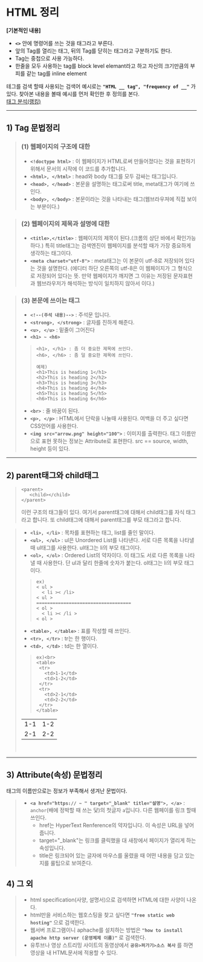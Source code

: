 
HTML 정리
===================================================================
**[기본적인 내용]**
- **`<>`** 안에 명령어를 쓰는 것을 태그라고 부른다.
- 앞의 Tag를 열리는 태그, 뒤의 Tag를 닫히는 태그라고 구분하기도 한다.
- Tag는 중첩으로 사용 가능하다.
- 한줄을 모두 사용하는 tag를 block level elemant라고 하고 자신의 크기만큼의 부피를 같는 tag를 inline element

테그를 검색 할때 사용되는 검색어 예시로는 **`"HTML __ tag", "frequency of __"`** 가 있다.
찾아본 내용을 볼때 예시를 먼저 확인한 후 정의를 본다.<br>
<a href="https://www.advancedwebranking.com/html/" target="_blank" title="많이 쓰는 태그의 통계를 분석">태그 분석(랭킹)</a>

- - - 

## 1) Tag 문법정리
>### (1) 웹페이지의 구조에 대한
> - **`<!doctype html>`** : 이 웹페이지가 HTML로써 만들어졌다는 것을 표현하기위해서 문서의 시작에 이 코드를 추가합니다.
> - **`<html>, </html>`** : head와 body 태그를 모두 감싸는 태그입니다.
> - **`<head>, </head>`** : 본문을 설명하는 태그로써 title, meta태그가 여기에 쓰인다.
> - **`<body>, </body>`** : 본문이라는 것을 나타내는 태그(웹브라우져에 직접 보이는 부분이다.)

>### (2) 웹페이지의 제목과 설명에 대한
> - **`<title>,</title>`** : 웹페이지의 제목이 된다.(크롬의 상단 바에서 확인가능하다.)
 특히 title태그는 검색엔진이 웹페이지를 분석할 때가 가장 중요하게 생각하는 태그이다.
> - **`<meta charset="utf-8">`** : meta태그는 이 본문이 utf-8로 저장되어 있다는 것을 설명한다.
(에디터 하단 오른쪽의 utf-8은 이 웹페이지가 그 형식으로 저장되어 있다는 뜻.
만약 웹페이지가 깨지면 그 이유는 저장된 문자표현과 웹브라우저가 해석하는 방식이 일치하지 않아서 이다.)

>### (3) 본문에 쓰이는 태그
> - **`<!--(주석 내용)-->`**  : 주석문 입니다.
> - **`<strong>, </strong>`** : 글자를 진하게 해준다.
> - **`<u>, </u>`** : 밑줄이 그어진다
> - **`<h1> ~ <h6>`**
>> ```
>> <h1>, </h1> : 좀 더 중요한 제목에 쓰인다.
>> <h6>, </h6> : 좀 덜 중요한 제목에 쓰인다.
>>
>> 예제)
>> <h1>This is heading 1</h1>
>> <h2>This is heading 2</h2>
>> <h3>This is heading 3</h3>
>> <h4>This is heading 4</h4>
>> <h5>This is heading 5</h5>
>> <h6>This is heading 6</h6>
>> ```
> - **`<br>`** : 줄 바꿈이 된다.
> - **`<p>, </p>`** : HTML에서 단락을 나눌때 사용된다. 여백을 더 주고 싶다면 CSS언어를 사용한다.
> - **`<img src="arrow.png" height="100">`** : 이미지를 출력한다. 태그 이름만으로 표현 못하는 정보는 Attribute로 표현한다. src == source, width, height 등이 있다.

- - -

## 2) parent태그와 child태그
> ```
> <parent>
>    <child></child>
> </parent>
> ```
>이런 구조의 태그들이 있다. 여기서 parent태그에 대해서 child태그를 자식 태그라고 합니다. 또 child태그에 대해서 parent태그를 부모 태그라고 합니다.

> - **`<li>, </li>`** : 목차를 표현하는 태그, list를 줄인 말이다.
> - **`<ul>, </ul>`** : ul은 Unordered List를 나타낸다. 서로 다른 목록을 나타낼때 ul태그를 사용한다. ul태그는 li의 부모 태그이다.
> - **`<ol>, </ol>`** : Ordered List의 약자이다. 이 태그도 서로 다른 목록을 나타낼 때 사용한다. 단 ul과 달리 한줄에 숫자가 붙는다. ol태그는 li의 부모 태그이다.
>> ```
>> ex)
>> < ul >
>>   < li >< /li>
>> < ul >
>> ===================================
>> < ol >
>>   < li >< /li >
>> < ol >
>> ```
> - **`<table>, </table>`** : 표를 작성할 때 쓰인다.
> - **`<tr>, </tr>`** : tr는 한 행이다.
> - **`<td>, </td>`** : td는 한 열이다.
>>```
>>ex)<br>
>><table>
>>  <tr>
>>    <td>1-1</td>
>>    <td>1-2</td>
>>  </tr>
>>  <tr>
>>    <td>2-1</td>
>>    <td>2-2</td>
>>  </tr>
>></table>
>>```
> <table>
>  <tr>
>    <td>1-1</td>
>    <td>1-2</td>
>  </tr>
>  <tr>
>    <td>2-1</td>
>    <td>2-2</td>
>  </tr>
> </table><br>

- - -

## 3) Attribute(속성) 문법정리
태그의 이름만으로는 정보가 부족해서 생겨난 문법이다.

> - **`<a href="https:// ~ " target="_blank" title="설명">, </a>`** : `anchor`(배에 정박할 때 쓰는 닻)의 첫글자 `a`입니다. 다른 웹페이를 링크 할때 쓰인다.
>   - href는 HyperText Renference의 약자입니다. 이 속성은 URL을 넣어줍니다.
>   - target="_blank"는 링크를 클릭했을 대 새창에서 페이지가 열리게 하는 속성입니다.
>   - title은 링크되어 있는 글자에 마우스를 울렸을 때 어떤 내용을 담고 있는지를 룰팁으로 보여준다.

## 4) 그 외
> - html specification(사양, 설명서)으로 검색하면 HTML에 대한 사양이 나온다.
> - html만을 서비스하는 웹호스팅을 찾고 싶다면 **`"free static web hosting"`** 으로 검색한다.
> - 웹서버 프로그램이니 aphache를 설치하는 방법은 **`"how to install apache http server (운영체제 이름)"`** 로 검색한다.
> - 유투브나 영상 스트리밍 사이트의 동영상에서 **`공유>퍼가기>소스 복사`** 를 하면 영상을 내 HTML문서에 적용할 수 있다. 
